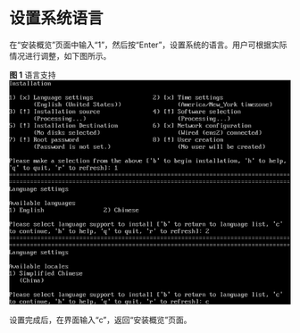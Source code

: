 # 设置系统语言<a name="ZH-CN_TOPIC_0220373149"></a>

在“安装概览”页面中输入“1”，然后按“Enter”，设置系统的语言。用户可根据实际情况进行调整，如下图所示。

**图 1**  语言支持<a name="zh-cn_topic_0155778953_zh-cn_topic_0151920795_fb355badb7c3f43b9855a0817c4c34a22"></a>  
![](./figures/languagesupport-1.png)

设置完成后，在界面输入“c”，返回“安装概览”页面。

